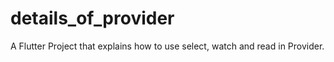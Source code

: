 # details_of_provider

A Flutter Project that explains how to use select, watch and read in Provider.
